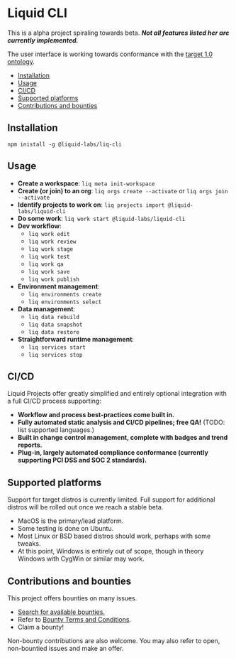 # Liquid CLI

This is a alpha project spiraling towards beta. **_Not all features listed her are currently implemented._**

The user interface is working towards conformance with the [target 1.0 ontology](./docs/Ontology.md).

* [Installation](#installation)
* [Usage](#usage)
* [CI/CD](#cicd)
* [Supported platforms](#supported-platforms)
* [Contributions and bounties](#contributions-and-bounties)

## Installation

`npm inistall -g @liquid-labs/liq-cli`

## Usage

* **Create a workspace**: `liq meta init-workspace`
* **Create (or join) to an org**: `liq orgs create --activate` or `liq orgs join --activate`
* **Identify projects to work on**: `liq projects import @liquid-labs/liquid-cli`
* **Do some work**: `liq work start @liquid-labs/liquid-cli`
* **Dev workflow**:
  * `liq work edit`
  * `liq work review`
  * `liq work stage`
  * `liq work test`
  * `liq work qa`
  * `liq work save`
  * `liq work publish`
* **Environment management**:
  * `liq environments create`
  * `liq environments select`
* **Data management**:
  * `liq data rebuild`
  * `liq data snapshot`
  * `liq data restore`
* **Straightforward runtime management**:
  * `liq services start`
  * `liq services stop`

## CI/CD

Liquid Projects offer greatly simplified and entirely optional integration with a full CI/CD process supporting:

* **Workflow and process best-practices come built in.**
* **Fully automated static analysis and CI/CD pipelines; free QA!** (TODO: list supported languages.)
* **Built in change control management, complete with badges and trend reports.**
* **Plug-in, largely automated compliance conformance (currently supporting PCI DSS and SOC 2 standards).**

## Supported platforms

Support for target distros is currently limited. Full support for additional distros will be rolled out once we reach a stable beta.

* MacOS is the primary/lead platform.
* Some testing is done on Ubuntu.
* Most Linux or BSD based distros should work, perhaps with some tweaks.
* At this point, Windows is entirely out of scope, though in theory Windows with CygWin or similar may work.

## Contributions and bounties

This project offers bounties on many issues.

* [Search for available bounties.](https://github.com/Liquid-Labs/liq-cli/issues?utf8=%E2%9C%93&q=is%3Aissue+is%3Aopen+no%3Aassignee+label%3Abounty)
* Refer to [Bounty Terms and Conditions](./docs/Bounty%20Terms%20and%20Conditions.md).
* Claim a bounty!

Non-bounty contributions are also welcome. You may also refer to open, non-bountied issues and make an offer.
